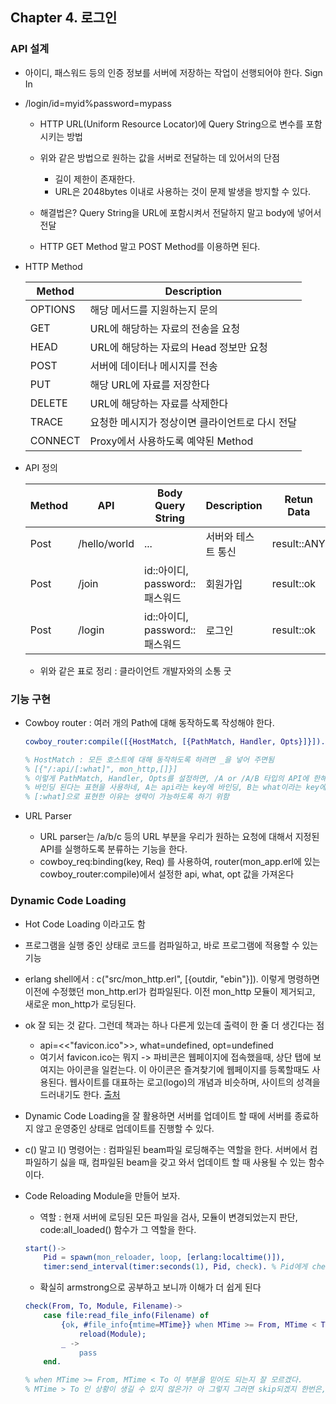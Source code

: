 ## Chapter 4. 로그인

### API 설계

* 아이디, 패스워드 등의 인증 정보를 서버에 저장하는 작업이 선행되어야 한다. Sign In

* /login/id=myid%password=mypass
    
    * HTTP URL(Uniform Resource Locator)에 Query String으로 변수를 포함시키는 방법
    * 위와 같은 방법으로 원하는 값을 서버로 전달하는 데 있어서의 단점
        * 길이 제한이 존재한다. 
        * URL은 2048bytes 이내로 사용하는 것이 문제 발생을 방지할 수 있다.

    * 해결법은? Query String을 URL에 포함시켜서 전달하지 말고 body에 넣어서 전달 
    * HTTP  GET Method 말고 POST Method를 이용하면 된다.


* HTTP Method

    |Method|Description|
    |---|---|
    |OPTIONS|해당 메서드를 지원하는지 문의|
    |GET|URL에 해당하는 자료의 전송을 요청|
    |HEAD|URL에 해당하는 자료의 Head 정보만 요청|
    |POST|서버에 데이터나  메시지를 전송|
    |PUT|해당 URL에 자료를 저장한다|
    |DELETE|URL에 해당하는 자료를 삭제한다|
    |TRACE|요청한 메시지가 정상이면 클라이언트로 다시 전달|
    |CONNECT|Proxy에서 사용하도록 예약된 Method|
    

* API 정의

    |Method|API|Body Query String|Description|Retun Data|
    |---|---|---|---|---|
    |Post|/hello/world|...|서버와 테스트 통신| result::ANY|
    |Post|/join|id::아이디, password::패스워드|회원가입| result::ok|fail|
    |Post|/login|id::아이디, password::패스워드|로그인| result::ok|fail|

    * 위와 같은 표로 정리 : 클라이언트 개발자와의 소통 굿 

### 기능 구현 

* Cowboy router : 여러 개의 Path에 대해 동작하도록 작성해야 한다.

    ```erlang
    cowboy_router:compile([{HostMatch, [{PathMatch, Handler, Opts}]}]).

    % HostMatch : 모든 호스트에 대해 동작하도록 하려면 _을 넣어 주면됨
    % [{"/:api/[:what]", mon_http,[]}]
    % 이렇게 PathMatch, Handler, Opts를 설정하면, /A or /A/B 타입의 API에 한해서 Handler가 실행될 것이다
    % 바인딩 된다는 표현을 사용하네, A는 api라는 key에 바인딩, B는 what이라는 key에 바인딩된다.
    % [:what]으로 표현한 이유는 생략이 가능하도록 하기 위함 
    ```

* URL Parser 

    * URL parser는 /a/b/c 등의 URL 부분을 우리가 원하는 요청에 대해서 지정된 API를 실행하도록 분류하는 기능을 한다.
    * cowboy_req:binding(key, Req) 를 사용하여, router(mon_app.erl에 있는 cowboy_router:compile)에서 설정한 api, what, opt 값을 가져온다


### Dynamic Code Loading

* Hot Code Loading 이라고도 함
* 프로그램을 실행 중인 상태로 코드를 컴파일하고, 바로 프로그램에 적용할 수 있는 기능 
* erlang shell에서 : c("src/mon_http.erl", [{outdir, "ebin"}]). 이렇게 명령하면 이전에 수정했던 mon_http.erl가 컴파일된다. 이전 mon_http 모듈이 제거되고, 새로운 mon_http가 로딩된다. 

* ok 잘 되는 것 같다. 그런데 책과는 하나 다른게 있는데 출력이 한 줄 더 생긴다는 점
    * api=<<"favicon.ico">>, what=undefined, opt=undefined 
    * 여기서 favicon.ico는 뭐지 -> 파비콘은 웹페이지에 접속했을때, 상단 탭에 보여지는 아이콘을 일컫는다. 이 아이콘은 즐겨찾기에 웹페이지를 등록할때도 사용된다. 웹사이트를 대표하는 로고(logo)의 개념과 비슷하며, 사이트의 성격을 드러내기도 한다. [출처](https://webdir.tistory.com/337)

* Dynamic Code Loading을 잘 활용하면 서버를 업데이트 할 때에 서버를 종료하지 않고 운영중인 상태로 업데이트를 진행할 수 있다.

* c() 말고 l() 명령어는 : 컴파일된 beam파일 로딩해주는 역할을 한다. 서버에서 컴파일하기 싫을 때, 컴파일된 beam을 갖고 와서 업데이트 할 때 사용될 수 있는 함수이다. 

* Code Reloading Module을 만들어 보자.
    * 역할 : 현재 서버에 로딩된 모든 파일을 검사, 모듈이 변경되었는지 판단, code:all_loaded() 함수가 그 역할을 한다.

    ```erlang
    start()->
        Pid = spawn(mon_reloader, loop, [erlang:localtime()]),
        timer:send_interval(timer:seconds(1), Pid, check). % Pid에게 check 메시지를 1초 간격으로 보내겠다는 의미
    ```

    * 확실히 armstrong으로 공부하고 보니까 이해가 더 쉽게 된다 
    
    ```erlang
    check(From, To, Module, Filename)->
        case file:read_file_info(Filename) of
            {ok, #file_info{mtime=MTime}} when MTime >= From, MTime < To ->
                reload(Module);
            _ ->
                pass
        end.

    % when MTime >= From, MTime < To 이 부분을 믿어도 되는지 잘 모르겠다.
    % MTime > To 인 상황이 생길 수 있지 않은가? 아 그렇지 그러면 skip되겠지 한번은, 그리고나서 그 다음 사이클에선 잡히겠구나 ok     
    ```




